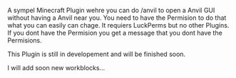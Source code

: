 A sympel Minecraft Plugin wehre you can do /anvil to open a Anvil GUI without having a Anvil near you. You need to have the Permision to do that what you can easily can chage. It requiers LuckPerms but no other Plugins. If you dont have the Permision you get a message that you dont have the Permisions.

This Plugin is still in developement and will be finished soon.

I will add soon new workblocks...
